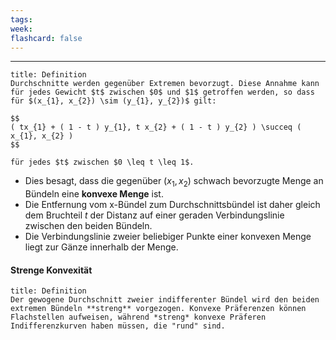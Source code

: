 ```yaml
---
tags:
week:
flashcard: false
---
```

***

```ad-important
title: Definition
Durchschnitte werden gegenüber Extremen bevorzugt. Diese Annahme kann für jedes Gewicht $t$ zwischen $0$ und $1$ getroffen werden, so dass für $(x_{1}, x_{2}) \sim (y_{1}, y_{2})$ gilt:

$$
( tx_{1} + ( 1 - t ) y_{1}, t x_{2} + ( 1 - t ) y_{2} ) \succeq ( x_{1}, x_{2} )
$$

für jedes $t$ zwischen $0 \leq t \leq 1$.
```

- Dies besagt, dass die gegenüber $(x_{1}, x_{2})$ schwach bevorzugte Menge an Bündeln eine **konvexe Menge** ist.
- Die Entfernung vom x-Bündel zum Durchschnittsbündel ist daher gleich dem Bruchteil $t$ der Distanz auf einer geraden Verbindungslinie zwischen den beiden Bündeln.
- Die Verbindungslinie zweier beliebiger Punkte einer konvexen Menge liegt zur Gänze innerhalb der Menge.
#### Strenge Konvexität

```ad-note
title: Definition
Der gewogene Durchschnitt zweier indifferenter Bündel wird den beiden extremen Bündeln **streng** vorgezogen. Konvexe Präferenzen können Flachstellen aufweisen, während *streng* konvexe Präferen Indifferenzkurven haben müssen, die "rund" sind.

```
